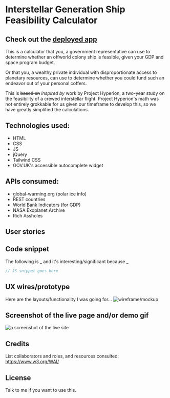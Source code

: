 # Interstellar Generation Ship Feasibility Calculator

## Check out the [deployed app](https://lshillman.github.io/generation-ship-calculator/)

This is a calculator that you, a government representative can use to determine whether an offworld colony ship is feasible, given your GDP and space program budget.

Or that you, a wealthy private individual with disproportionate access to planetary resources, can use to determine whether you could fund such an endeavor out of your personal coffers.

This is ~~based on~~ _inspired by_ work by Project Hyperion, a two-year study on the feasibility of a crewed interstellar flight. Project Hyperion's math was not entirely grokkable for us given our timeframe to develop this, so we have greatly simplified the calculations.


## Technologies used:

* HTML
* CSS
* JS
* jQuery
* Tailwind CSS
* GOV.UK's accessible autocomplete widget

## APIs consumed:
* global-warming.org (polar ice info)
* REST countries
* World Bank Indicators (for GDP)
* NASA Exoplanet Archive
* Rich Assholes

## User stories


## Code snippet

The following is _ and it's interesting/significant because _

````javascript
// JS snippet goes here
````

## UX wires/prototype

Here are the layouts/functionality I was going for...
![wireframe/mockup](./assets/images/readme/design.jpg)

## Screenshot of the live page and/or demo gif

![a screenshot of the live site](./assets/images/readme/screenshot.jpg)


## Credits

List collaborators and roles, and resources consulted:
https://www.w3.org/WAI/


## License

Talk to me if you want to use this.

